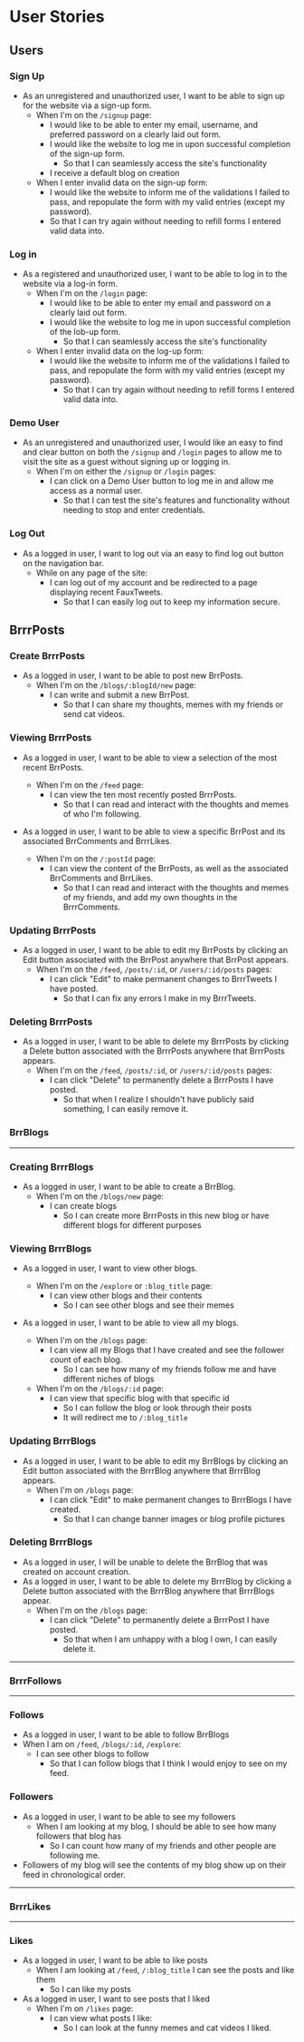 # User Stories

## Users

### Sign Up

* As an unregistered and unauthorized user, I want to be able to sign up for the website via a sign-up form.
  * When I'm on the `/signup` page:
    * I would like to be able to enter my email, username, and preferred password on a clearly laid out form.
    * I would like the website to log me in upon successful completion of the sign-up form.
      * So that I can seamlessly access the site's functionality
    * I receive a default blog on creation
  * When I enter invalid data on the sign-up form:
    * I would like the website to inform me of the validations I failed to pass, and repopulate the form with my valid entries (except my password).
    * So that I can try again without needing to refill forms I entered valid data into.

### Log in

* As a registered and unauthorized user, I want to be able to log in to the website via a log-in form.
  * When I'm on the `/login` page:
    * I would like to be able to enter my email and password on a clearly laid out form.
    * I would like the website to log me in upon successful completion of the lob-up form.
      * So that I can seamlessly access the site's functionality
  * When I enter invalid data on the log-up form:
    * I would like the website to inform me of the validations I failed to pass, and repopulate the form with my valid entries (except my password).
      * So that I can try again without needing to refill forms I entered valid data into.

### Demo User

* As an unregistered and unauthorized user, I would like an easy to find and clear button on both the `/signup` and `/login` pages to allow me to visit the site as a guest without signing up or logging in.
  * When I'm on either the `/signup` or `/login` pages:
    * I can click on a Demo User button to log me in and allow me access as a normal user.
      * So that I can test the site's features and functionality without needing to stop and enter credentials.

### Log Out

* As a logged in user, I want to log out via an easy to find log out button on the navigation bar.
  * While on any page of the site:
    * I can log out of my account and be redirected to a page displaying recent FauxTweets.
      * So that I can easily log out to keep my information secure.

## BrrrPosts

### Create BrrrPosts

* As a logged in user, I want to be able to post new BrrPosts.
  * When I'm on the `/blogs/:blogId/new` page:
    * I can write and submit a new BrrPost.
      * So that I can share my thoughts, memes with my friends or send cat videos.

### Viewing BrrrPosts

* As a logged in user, I want to be able to view a selection of the most recent BrrPosts.
  * When I'm on the `/feed` page:
    * I can view the ten most recently posted BrrrPosts.
      * So that I can read and interact with the thoughts and memes of who I'm following.

* As a logged in user, I want to be able to view a specific BrrPost and its associated BrrComments and BrrrLikes.
  * When I'm on the `/:postId` page:
    * I can view the content of the BrrPosts, as well as the associated BrrComments and BrrLikes.
      * So that I can read and interact with the thoughts and memes of my friends, and add my own thoughts in the BrrrComments.

### Updating BrrrPosts

* As a logged in user, I want to be able to edit my BrrPosts by clicking an Edit button associated with the BrrPost anywhere that BrrPost appears.
  * When I'm on the `/feed`, `/posts/:id`, or `/users/:id/posts` pages:
    * I can click "Edit" to make permanent changes to BrrrTweets I have posted.
      * So that I can fix any errors I make in my BrrrTweets.

### Deleting BrrrPosts

* As a logged in user, I want to be able to delete my BrrrPosts by clicking a Delete button associated with the BrrrPosts anywhere that BrrrPosts appears.
  * When I'm on the `/feed`, `/posts/:id`, or `/users/:id/posts` pages:
    * I can click "Delete" to permanently delete a BrrrPosts I have posted.
      * So that when I realize I shouldn't have publicly said something, I can easily remove it.

### BrrBlogs
----
### Creating BrrrBlogs

* As a logged in user, I want to be able to create a BrrBlog.
    * When I'm on the `/blogs/new` page:
        * I can create blogs
            * So I can create more BrrrPosts in this new blog or have different blogs for different purposes

### Viewing BrrrBlogs
* As a logged in user, I want to view other blogs.
    * When I'm on the `/explore` or `:blog_title` page:
        * I can view other blogs and their contents
            * So I can see other blogs and see their memes
 
* As a logged in user, I want to be able to view all my blogs.
    * When I'm on the `/blogs` page:
        * I can view all my Blogs that I have created and see the follower count of each blog.
            * So I can see how many of my friends follow me and have different niches of blogs
    * When I'm on the `/blogs/:id` page:
        * I can view that specific blog with that specific id
            * So I can follow the blog or look through their posts
            * It will redirect me to `/:blog_title`

### Updating BrrrBlogs
* As a logged in user, I want to be able to edit my BrrBlogs by clicking an Edit button associated with the BrrrBlog anywhere that BrrrBlog appears.
    * When I'm on `/blogs` page:
        * I can click "Edit" to make permanent changes to BrrrBlogs I have created.
            * So that I can change banner images or blog profile pictures

### Deleting BrrrBlogs
* As a logged in user, I will be unable to delete the BrrBlog that was created on account creation. 
* As a logged in user, I want to be able to delete my BrrrBlog by clicking a Delete button associated with the BrrrBlog anywhere that BrrrBlogs appear.
    * When I'm on the `/blogs` page:
        * I can click "Delete" to permanently delete a BrrrPost I have posted.
            * So that when I am unhappy with a blog I own, I can easily delete it.
---
### BrrrFollows
---
### Follows
* As a logged in user, I want to be able to follow BrrBlogs
* When I am on `/feed`, `/blogs/:id`, `/explore`:
    * I can see other blogs to follow
       * So that I can follow blogs that I think I would enjoy to see on my feed.
### Followers
* As a logged in user, I want to be able to see my followers
    * When I am looking at my blog, I should be able to see how many followers that blog has
        * So I can count how many of my friends and other people are following me.
* Followers of my blog will see the contents of my blog show up on their feed in chronological order.
---
### BrrrLikes
---
### Likes
* As a logged in user, I want to be able to like posts
    * When I am looking at `/feed`, `/:blog_title` I can see the posts and like them
        * So I can like my posts
* As a logged in user, I want to see posts that I liked
    * When I'm on `/likes` page:
        * I can view what posts I like:
            * So I can look at the funny memes and cat videos I liked.
         
